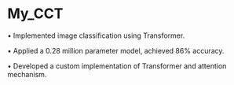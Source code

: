 # My_CCT
• Implemented image classification using Transformer.

• Applied a 0.28 million parameter model, achieved 86% accuracy.

• Developed a custom implementation of Transformer and attention mechanism.

